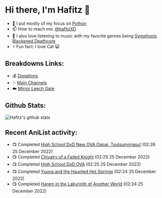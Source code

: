 # Hi there, I'm Hafitz 👋
- 🐍 I put mostly of my focus on [Python](https://python.org)
- 📫 How to reach me: [@hafitzXD](https://t.me/hafitzXD)
- 🎵 I also love listening to music with my favorite genres being [Symphonic Blackened Deathcore](https://youtu.be/qyYmS_iBcy4)
- ⚡ Fun fact: I love Cat 😺

## Breakdowns Links:
- 💰 [Donations](https://t.me/TheBreakdowns/2)
- ✨ [Main Channels](https://t.me/TheBreakdowns)
- ☁️ [Mirror Leech Gate](https://t.me/BreakdownsGate)

## Github Stats:
![Hafitz's github stats](https://github-readme-stats.vercel.app/api?username=breakdowns&show_icons=true&count_private=true&bg_color=00000000&text_color=777)

## Recent AniList activity:
<!-- ANILIST_ACTIVITY:start -->

-   📺 Completed [High School DxD New OVA Oppai, Tsutsumimasu!](https://anilist.co/anime/21103) (02:26 25 December 2022)
-   📺 Completed [Chivalry of a Failed Knight](https://anilist.co/anime/21092) (02:25 25 December 2022)
-   📺 Completed [High School DxD OVA](https://anilist.co/anime/12729) (02:25 25 December 2022)
-   📺 Completed [Yuuna and the Haunted Hot Springs](https://anilist.co/anime/100483) (02:24 25 December 2022)
-   📺 Completed [Harem in the Labyrinth of Another World](https://anilist.co/anime/127090) (02:24 25 December 2022)

<!-- ANILIST_ACTIVITY:end -->
